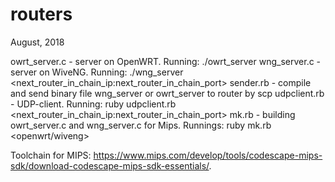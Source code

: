# routers
August, 2018

owrt_server.c - server on OpenWRT. Running: ./owrt_server <bindport>
wng_server.c - server on WiveNG. Running: ./wng_server <bindport> <next_router_in_chain_ip:next_router_in_chain_port>
sender.rb - compile and send binary file wng_server or owrt_server to router by scp
udpclient.rb - UDP-client. Running: ruby udpclient.rb <bindport> <next_router_in_chain_ip:next_router_in_chain_port>
mk.rb - building owrt_server.c and wng_server.c for Mips. Runnings: ruby mk.rb <openwrt/wiveng> <filename>
  
Toolchain for MIPS:
https://www.mips.com/develop/tools/codescape-mips-sdk/download-codescape-mips-sdk-essentials/.
